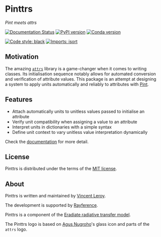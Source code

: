 # Pinttrs

*Pint meets attrs*

[![Documentation Status](https://img.shields.io/readthedocs/pinttrs?style=flat-square)](https://pinttrs.readthedocs.io)
[![PyPI version](https://img.shields.io/pypi/v/pinttrs?color=blue&style=flat-square)](https://pypi.org/project/pinttrs)
[![Conda version](https://img.shields.io/conda/v/eradiate/pinttrs?color=blue&style=flat-square)](https://anaconda.org/eradiate/pinttrs)

[![Code style: black](https://img.shields.io/badge/code%20style-black-black?style=flat-square)](https://black.readthedocs.io)
[![Imports: isort](https://img.shields.io/badge/%20imports-isort-blue?style=flat-square&labelColor=orange)](https://pycqa.github.io/isort)

## Motivation

The amazing [`attrs`](https://www.attrs.org) library is a game-changer when it
comes to writing classes. Its initialisation sequence notably allows for
automated conversion and verification of attribute values. This package is an
attempt at designing a system to apply units automatically and reliably to
attributes with [Pint](https://pint.readthedocs.io).

## Features

- Attach automatically units to unitless values passed to initialise an attribute
- Verify unit compatibility when assigning a value to an attribute
- Interpret units in dictionaries with a simple syntax
- Define unit context to vary unitless value interpretation dynamically

Check the [documentation](https://pinttrs.readthedocs.io) for more detail.

## License

Pinttrs is distributed under the terms of the
[MIT license](https://choosealicense.com/licenses/mit/).

## About

Pinttrs is written and maintained by [Vincent Leroy](https://github.com/leroyvn).

The development is supported by [Rayference](https://www.rayference.eu).

Pinttrs is a component of the
[Eradiate radiative transfer model](https://www.eradiate.eu).

The Pinttrs logo is based on
[Agus Nugroho](https://www.iconfinder.com/nugrohoagus)'s glass icon and parts of
the ``attrs`` logo.
